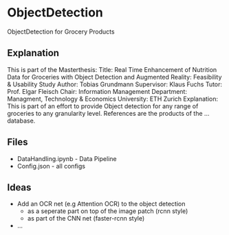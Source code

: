 # ObjectDetection
ObjectDetection for Grocery Products

## Explanation
This is part of the Masterthesis:
Title: Real Time Enhancement of Nutrition Data for Groceries with Object Detection and Augmented Reality: Feasibility & Usability Study
Author: Tobias Grundmann
Supervisor: Klaus Fuchs
Tutor: Prof. Elgar Fleisch
Chair: Information Management
Department: Managment, Technology & Economics
University: ETH Zurich
Explanation: This is part of an effort to provide Object detection for any range of groceries to any granularity level. References are the products of the ... database.


## Files
* DataHandling.ipynb - Data Pipeline
* Config.json - all configs


##  Ideas
* Add an OCR net (e.g Attention OCR) to the object detection
   * as a seperate part on top of the image patch (rcnn style)
   * as part of the CNN net (faster-rcnn style)
* ...



